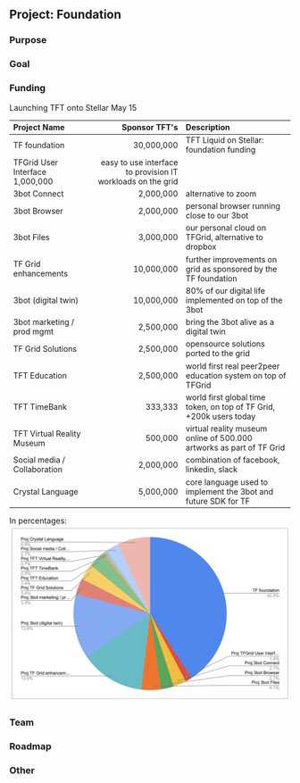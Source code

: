 ## Project: Foundation

### Purpose



### Goal



### Funding

Launching TFT onto Stellar May 15	

| Project Name | Sponsor TFT's | Description |
|:-------------|---------------:|:------------|
| TF foundation	| 30,000,000	| 	TFT Liquid on Stellar: foundation funding |
| TFGrid User Interface	1,000,000	|	easy to use interface to provision IT workloads on the grid |
| 3bot Connect | 	2,000,000	|	alternative to zoom |
| 3bot Browser |	2,000,000	|	personal browser running close to our 3bot |
| 3bot Files	| 3,000,000		| our personal cloud on TFGrid, alternative to dropbox |
| TF Grid enhancements |	10,000,000	|	further improvements on grid as sponsored by the TF foundation |
| 3bot (digital twin) |	10,000,000	 |	80% of our digital life implemented on top of the 3bot |
| 3bot marketing / prod mgmt |	2,500,000	 |	bring the 3bot alive as a digital twin |
| TF Grid Solutions |	2,500,000	|	opensource solutions ported to the grid |
| TFT Education |	2,500,000	|	world first real peer2peer education system on top of TFGrid |
| TFT TimeBank	 | 333,333	 |	world first global time token, on top of TF Grid, +200k users today |
| TFT Virtual Reality Museum |	500,000	 |	virtual reality museum online of 500.000 artworks as part of TF Grid |
| Social media / Collaboration |	2,000,000	|	combination of facebook, linkedin, slack |
| Crystal Language	| 5,000,000	 |	core language used to implement the 3bot and future SDK for TF |

In percentages:
![](img/token_project_distribution_percentage.png)

### Team




### Roadmap




### Other